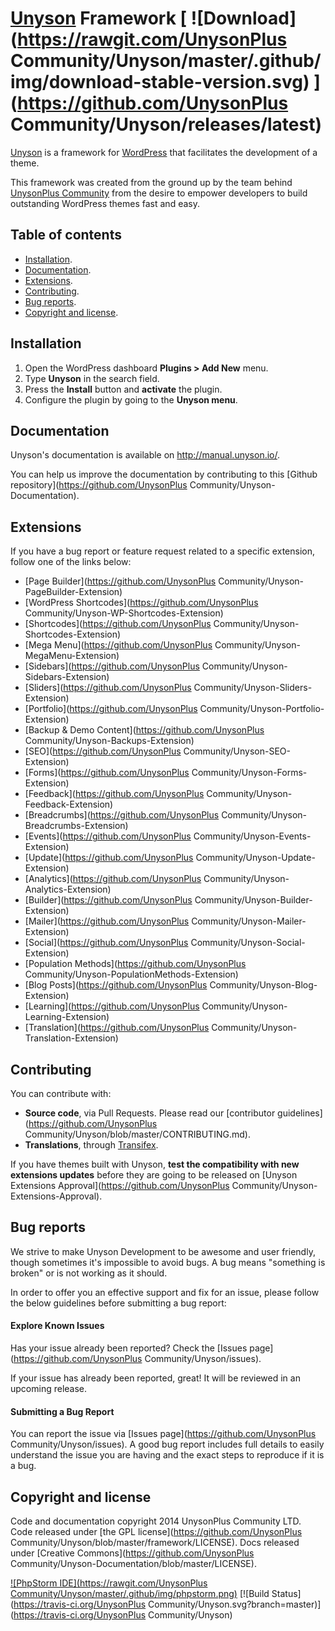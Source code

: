 # [Unyson](https://wordpress.org/plugins/unyson/) Framework [ ![Download](https://rawgit.com/UnysonPlus Community/Unyson/master/.github/img/download-stable-version.svg) ](https://github.com/UnysonPlus Community/Unyson/releases/latest)

[Unyson](http://unyson.io/) is a framework for [WordPress](http://wordpress.org/) that facilitates the development of a theme.

This framework was created from the ground up by the team behind [UnysonPlus Community](http://themefuse.com/) from the desire to empower developers to build outstanding WordPress themes fast and easy.

## Table of contents

* [Installation](#installation).
* [Documentation](#documentation).
* [Extensions](#extensions).
* [Contributing](#contributing).
* [Bug reports](#bug-reports).
* [Copyright and license](#copyright-and-license).

## Installation

1. Open the WordPress dashboard **Plugins > Add New** menu.
2. Type **Unyson** in the search field.
3. Press the **Install** button and **activate** the plugin.
4. Configure the plugin by going to the **Unyson menu**.

## Documentation

Unyson's documentation is available on http://manual.unyson.io/.

You can help us improve the documentation by contributing to this [Github repository](https://github.com/UnysonPlus Community/Unyson-Documentation).

## Extensions

If you have a bug report or feature request related to a specific extension, follow one of the links below:

* [Page Builder](https://github.com/UnysonPlus Community/Unyson-PageBuilder-Extension)
* [WordPress Shortcodes](https://github.com/UnysonPlus Community/Unyson-WP-Shortcodes-Extension)
* [Shortcodes](https://github.com/UnysonPlus Community/Unyson-Shortcodes-Extension)
* [Mega Menu](https://github.com/UnysonPlus Community/Unyson-MegaMenu-Extension)
* [Sidebars](https://github.com/UnysonPlus Community/Unyson-Sidebars-Extension)
* [Sliders](https://github.com/UnysonPlus Community/Unyson-Sliders-Extension)
* [Portfolio](https://github.com/UnysonPlus Community/Unyson-Portfolio-Extension)
* [Backup & Demo Content](https://github.com/UnysonPlus Community/Unyson-Backups-Extension)
* [SEO](https://github.com/UnysonPlus Community/Unyson-SEO-Extension)
* [Forms](https://github.com/UnysonPlus Community/Unyson-Forms-Extension)
* [Feedback](https://github.com/UnysonPlus Community/Unyson-Feedback-Extension)
* [Breadcrumbs](https://github.com/UnysonPlus Community/Unyson-Breadcrumbs-Extension)
* [Events](https://github.com/UnysonPlus Community/Unyson-Events-Extension)
* [Update](https://github.com/UnysonPlus Community/Unyson-Update-Extension)
* [Analytics](https://github.com/UnysonPlus Community/Unyson-Analytics-Extension)
* [Builder](https://github.com/UnysonPlus Community/Unyson-Builder-Extension)
* [Mailer](https://github.com/UnysonPlus Community/Unyson-Mailer-Extension)
* [Social](https://github.com/UnysonPlus Community/Unyson-Social-Extension)
* [Population Methods](https://github.com/UnysonPlus Community/Unyson-PopulationMethods-Extension)
* [Blog Posts](https://github.com/UnysonPlus Community/Unyson-Blog-Extension)
* [Learning](https://github.com/UnysonPlus Community/Unyson-Learning-Extension)
* [Translation](https://github.com/UnysonPlus Community/Unyson-Translation-Extension)

## Contributing

You can contribute with:

* **Source code**, via Pull Requests. Please read our [contributor guidelines](https://github.com/UnysonPlus Community/Unyson/blob/master/CONTRIBUTING.md).
* **Translations**, through [Transifex](https://www.transifex.com/projects/p/unyson/).

If you have themes built with Unyson, **test the compatibility with new extensions updates** before they are going to be released on [Unyson Extensions Approval](https://github.com/UnysonPlus Community/Unyson-Extensions-Approval).

## Bug reports

We strive to make Unyson Development  to be awesome and user friendly, though sometimes it's impossible to avoid bugs.
A bug means "something is broken" or is not working as it should.

In order to offer you an effective support and fix for an issue, please follow the below guidelines before submitting a bug report:

#### Explore Known Issues

Has your issue already been reported? Check the [Issues page](https://github.com/UnysonPlus Community/Unyson/issues).

If your issue has already been reported, great! It will be reviewed in an upcoming release.

#### Submitting a Bug Report

You can report the issue via [Issues page](https://github.com/UnysonPlus Community/Unyson/issues).
A good bug report includes full details to easily understand the issue you are having and the exact steps to reproduce if it is a bug.

## Copyright and license

Code and documentation copyright 2014 UnysonPlus Community LTD. Code released under [the GPL license](https://github.com/UnysonPlus Community/Unyson/blob/master/framework/LICENSE). Docs released under [Creative Commons](https://github.com/UnysonPlus Community/Unyson-Documentation/blob/master/LICENSE).

[![PhpStorm IDE](https://rawgit.com/UnysonPlus Community/Unyson/master/.github/img/phpstorm.png)](https://www.jetbrains.com/phpstorm/)
[![Build Status](https://travis-ci.org/UnysonPlus Community/Unyson.svg?branch=master)](https://travis-ci.org/UnysonPlus Community/Unyson)
